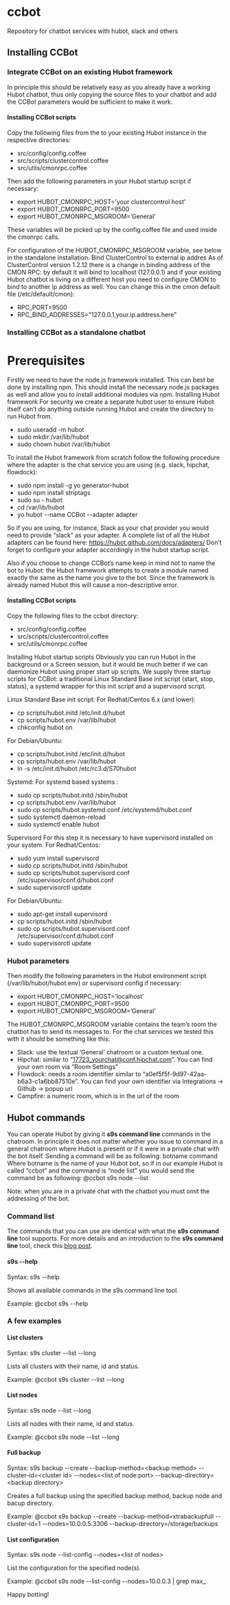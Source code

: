 # ccbot
Repository for chatbot services with hubot, slack and others

## Installing CCBot

### Integrate CCBot on an existing Hubot framework

In principle this should be relatively easy as you already have a working Hubot chatbot, thus only copying the source files to your chatbot and add the CCBot parameters would be sufficient to make it work.

#### Installing CCBot scripts
Copy the following files from the to your existing Hubot instance in the respective directories:
- src/config/config.coffee
- src/scripts/clustercontrol.coffee
- src/utils/cmonrpc.coffee

Then add the following parameters in your Hubot startup script if necessary:
- export HUBOT_CMONRPC_HOST=’your clustercontrol host’
- export HUBOT_CMONRPC_PORT=9500
- export HUBOT_CMONRPC_MSGROOM=’General’

These variables will be picked up by the config.coffee file and used inside the cmonrpc calls.

For configuration of the HUBOT_CMONRPC_MSGROOM variable, see below in the standalone installation.
Bind ClusterControl to external ip addres
As of ClusterControl version 1.2.12 there is a change in binding address of the CMON RPC: by default it will bind to localhost (127.0.0.1) and if your existing Hubot chatbot is living on a different host you need to configure CMON to bind to another ip address as well. You can change this in the cmon default file (/etc/default/cmon):
- RPC_PORT=9500
- RPC_BIND_ADDRESSES="127.0.0.1,your.ip.address.here"


### Installing CCBot as a standalone chatbot

# Prerequisites
Firstly we need to have the node.js framework installed. This can best be done by installing npm. This should install the necessary node.js packages as well and allow you to install additional modules via npm.
Installing Hubot framework
For security we create a separate hubot user to ensure Hubot itself can’t do anything outside running Hubot and create the directory to run Hubot from.
- sudo useradd -m hubot
- sudo mkdir /var/lib/hubot
- sudo chown hubot /var/lib/hubot

To install the Hubot framework from scratch follow the following procedure where the adapter is the chat service you are using (e.g. slack, hipchat, flowdock):
- sudo npm install -g yo generator-hubot
- sudo npm install striptags
- sudo su - hubot
- cd /var/lib/hubot
- yo hubot --name CCBot --adapter adapter

So if you are using, for instance, Slack as your chat provider you would need to provide “slack” as your adapter. A complete list of all the Hubot adapters can be found here:
https://hubot.github.com/docs/adapters/
Don’t forget to configure your adapter accordingly in the hubot startup script.

Also if you choose to change CCBot’s name keep in mind not to name the bot to Hubot: the Hubot framework attempts to create a module named exactly the same as the name you give to the bot. Since the framework is already named Hubot this will cause a non-descriptive error.

#### Installing CCBot scripts
Copy the following files to the ccbot directory:
- src/config/config.coffee
- src/scripts/clustercontrol.coffee
- src/utils/cmonrpc.coffee

Installing Hubot startup scripts
Obviously you can run Hubot in the background or a Screen session, but it would be much better if we can daemonize Hubot using proper start up scripts. We supply three startup scripts for CCBot: a traditional Linux Standard Base init script (start, stop, status), a systemd wrapper for this init script and a supervisord script.

Linux Standard Base init script:
For Redhat/Centos 6.x (and lower):
- cp scripts/hubot.initd /etc/init.d/hubot
- cp scripts/hubot.env /var/lib/hubot
- chkconfig hubot on

For Debian/Ubuntu:
- cp scripts/hubot.initd /etc/init.d/hubot
- cp scripts/hubot.env /var/lib/hubot
- ln -s /etc/init.d/hubot /etc/rc3.d/S70hubot

Systemd:
For systemd based systems :
- sudo cp scripts/hubot.initd /sbin/hubot
- cp scripts/hubot.env /var/lib/hubot
- sudo cp scripts/hubot.systemd.conf /etc/systemd/hubot.conf
- sudo systemctl daemon-reload
- sudo systemctl enable hubot

Supervisord
For this step it is necessary to have supervisord installed on your system.
For Redhat/Centos:
- sudo yum install supervisord
- sudo cp scripts/hubot.initd /sbin/hubot
- sudo cp scripts/hubot.supervisord.conf /etc/supervisor/conf.d/hubot.conf
- sudo supervisorctl update

For Debian/Ubuntu:
- sudo apt-get install supervisord
- cp scripts/hubot.initd /sbin/hubot
- sudo cp scripts/hubot.supervisord.conf /etc/supervisor/conf.d/hubot.conf
- sudo supervisorctl update

### Hubot parameters
Then modify the following parameters in the Hubot environment script (/var/lib/hubot/hubot.env) or supervisord config if necessary:
- export HUBOT_CMONRPC_HOST=’localhost’
- export HUBOT_CMONRPC_PORT=9500
- export HUBOT_CMONRPC_MSGROOM=’General’

The HUBOT_CMONRPC_MSGROOM variable contains the team’s room the chatbot has to send its messages to. For the chat services we tested this with it should be something like this:
- Slack: use the textual ‘General’ chatroom or a custom textual one.
- Hipchat: similar to “17723_yourchat@conf.hipchat.com”. You can find your own room via “Room Settings”
- Flowdock: needs a room identifier similar to “a0ef5f5f-9d97-42aa-b6a3-c1a6bb87510e”. You can find your own identifier via Integrations -> Github -> popup url
- Campfire: a numeric room, which is in the url of the room


## Hubot commands
You can operate Hubot by giving it **s9s command line** commands in the chatroom. In principle it does not matter whether you issue to command in a general chatroom where Hubot is present or if it were in a private chat with the bot itself. Sending a command will be as following:
botname command
Where botname is the name of your Hubot bot, so if in our example Hubot is called “ccbot” and the command is “node list” you would send the command be as following:
@ccbot s9s node --list

Note: when you are in a private chat with the chatbot you must omit the addressing of the bot.

### Command list
The commands that you can use are identical with what the **s9s command line** tool supports. For more details and an introduction to the **s9s command line** tool, check this [blog post](https://severalnines.com/blog/how-use-s9s-command-line-interface-clustercontrol).

#### s9s --help
Syntax: s9s --help

Shows all available commands in the s9s command line tool.

Example:
@ccbot s9s --help

### A few examples
#### List clusters
Syntax: s9s cluster --list --long

Lists all clusters with their name, id and status.

Example:
@ccbot s9s cluster --list --long

#### List nodes
Syntax: s9s node --list --long

Lists all nodes with their name, id and status.

Example:
@ccbot s9s node --list --long

#### Full backup
Syntax: s9s backup --create --backup-method=&lt;backup method&gt; --cluster-id=&lt;cluster id&gt; --nodes=&lt;list of node:port&gt; --backup-directory=&lt;backup directory&gt;

Creates a full backup using the specified backup method, backup node and bacup directory.

Example:
@ccbot s9s backup --create --backup-method=xtrabackupfull --cluster-id=1 --nodes=10.0.0.5:3306 --backup-directory=/storage/backups

#### List configuration
Syntax: s9s node --list-config --nodes=&lt;list of nodes&gt;

List the configuration for the specified node(s).

Example:
@ccbot s9s node --list-config --nodes=10.0.0.3 | grep max_



Happy botting!

